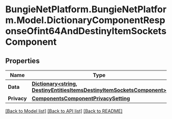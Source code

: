 # BungieNetPlatform.BungieNetPlatform.Model.DictionaryComponentResponseOfint64AndDestinyItemSocketsComponent
## Properties

Name | Type | Description | Notes
------------ | ------------- | ------------- | -------------
**Data** | [**Dictionary&lt;string, DestinyEntitiesItemsDestinyItemSocketsComponent&gt;**](DestinyEntitiesItemsDestinyItemSocketsComponent.md) |  | [optional] 
**Privacy** | [**ComponentsComponentPrivacySetting**](ComponentsComponentPrivacySetting.md) |  | [optional] 

[[Back to Model list]](../README.md#documentation-for-models) [[Back to API list]](../README.md#documentation-for-api-endpoints) [[Back to README]](../README.md)

